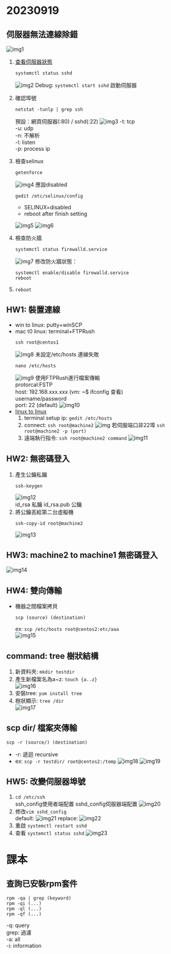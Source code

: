 # 20230919
## 伺服器無法連線除錯
![img1](img/1.png)
1. [查看伺服器狀態](../20230912/20230912.md)
    ```
    systemctl status sshd
    ``` 
    ![img2](img/2.png) 
    Debug: `systemctl start sshd` 啟動伺服器  

2. 確認埠號
    ```
    netstat -tunlp | grep ssh
    ```
    預設：網頁伺服器(:80) / sshd(:22)
    ![img3](img/3.png)
    -t: tcp  
    -u: udp  
    -n: 不解析  
    -l: listen  
    -p: process ip

3. 檢查selinux 
    ```
    getenforce
    ```  
    ![img4](img/4.png)
    應設disabled  
    ```
    gedit /etc/selinux/config
    ```
    - SELINUX=disabled  
    - reboot after finish setting

    ![img5](img/5.png)
    ![img6](img/6.png)

4. 檢查防火牆
    ```
    systemctl status firewalld.service
    ```
    ![img7](img/7.png)
    修改防火牆狀態：
    ```
    systemctl enable/disable firewalld.service
    reboot
    ```
5. `reboot`

## HW1: 裝置連線
-  win to linux: putty+winSCP
-  mac t0 linux: terminal+FTPRush
    ```
    ssh root@centos1
    ```
    ![img8](img/8.png)
    未設定/etc/hosts 連線失敗
    ```
    nano /etc/hosts
    ```
    ![img9](img/9.png)
    使用FTPRush進行檔案傳輸  
    protorcal:FSTP  
    host: 192.168.xxx.xxx (vm: ~$ ifconfig 查看)  
    username/password  
    port: 22 (default)
    ![img10](img/10.png)
-  [linux to linux](../20230912/20230912.md)   
    1. terminal setup ip: `gedit /etc/hosts`  
    2. connect: `ssh root@machine2` 
        ![img](../20230912/img/24.png) 
        若伺服端口非22埠 `ssh root@machine2 -p (port)` 
    3. 遠端執行指令: `ssh root@machine2 command`
        ![img11](img/11.png)
    
## HW2: 無密碼登入
1. 產生公鑰私鑰 
    ```
    ssh-keygen
    ```
    ![img12](img/12.png)  
    id_rsa 私鑰  id_rsa.pub 公鑰
2. 將公鑰丟給第二台虛擬機 
    ```
    ssh-copy-id root@machine2
    ```
    ![img13](img/13.png)

## HW3: machine2 to machine1 無密碼登入 
![img14](img/14.png)

## HW4: 雙向傳輸
- 機器之間檔案拷貝
    ```
    scp (source) (destination)
    ```
    ex: `scp /etc/hosts root@centos2:etc/aaa`  
    ![img15](img/15.png)

## command: tree 樹狀結構
1. 新資料夾: `mkdir testdir` 
2. 產生新檔案名為a~z: `touch {a..z}`  
![img16](img/16.png)
3. 安裝tree: `yum install tree` 
4. 樹狀顯示: `tree /dir`   
![img17](img/17.png)

## scp dir/ 檔案夾傳輸
```
scp -r (source/) (destination)
```
- -r: 遞迴 recursive  
- ex: `scp -r testdir/ root@centos2:/temp`
![img18](img/18.png)
![img19](img/19.png)

## HW5: 改變伺服器埠號
1. `cd /etc/ssh`  
    ssh_config使用者端配置 sshd_config伺服器端配置
    ![img20](img/20.png)
2. 修改`vim sshd_config`   
    default:
    ![img21](img/21.png)
    replace:
    ![img22](img/22.png)
3. 重啟 `systemctl restart sshd`
4. 查看 `systemctl status sshd`
    ![img23](img/23.png)

# 課本

## 查詢已安裝rpm套件  
```
rpm -qa | grep (keyword)
rpm -qi (...) 
rpm -ql (...)
rpm -qf (...)
```
-q: query  
grep: 過濾  
-a: all  
-i: information